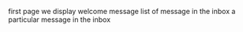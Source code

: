 first page we display welcome message 
list of message in the inbox
a particular message in the inbox